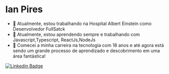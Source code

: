 <!--
**ipires-18/ipires-18** is a ✨ _special_ ✨ repository because its `README.md` (this file) appears on your GitHub profile.
-->

# Ian Pires

- 🔭 Atualmente, estou trabalhando na Hospital Albert Einstein como Desenvolvedor FullSatck 
- 🌱 Atualmente, estou aprendendo sempre e trabalhando com Javascript,Typescript, ReactJs,NodeJs
- 🚀 Comecei a minha carreira na tecnologia com 18 anos e até agora está sendo um grande processo de aprendizado e descobrimento em uma área fantástica!

[![Linkedin Badge](https://img.shields.io/badge/-LinkedIn-blue?style=flat-square&logo=Linkedin&logoColor=white&link=https://www.linkedin.com/in/ian-pires-23b342143)](https://www.linkedin.com/in/ian-pires-23b342143)

